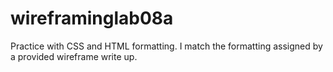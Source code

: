 # wireframinglab08a
Practice with CSS and HTML formatting. I match the formatting assigned by a provided wireframe write up.

